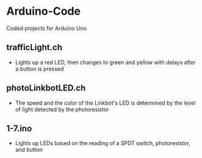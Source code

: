 # Arduino-Code
Coded projects for Arduino Uno

## trafficLight.ch
- Lights up a red LED, then changes to green and yellow with delays after a button is pressed

## photoLinkbotLED.ch
- The speed and the color of the Linkbot's LED is determined by the level of light detected by the photoresistor

## 1-7.ino
- Lights up LEDs based on the reading of a SPDT switch, photoresistor, and button
